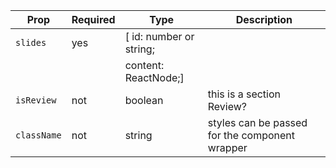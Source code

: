 | Prop        | Required | Type                    | Description                                    |
| ----------- | -------- | ----------------------- | ---------------------------------------------- |
| `slides`    | yes      | [ id: number or string; |                                                |
|             |          | content: ReactNode;]    |                                                |
| `isReview`  | not      | boolean                 | this is a section Review?                      |
| `className` | not      | string                  | styles can be passed for the component wrapper |
